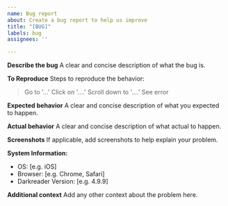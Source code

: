 ```yaml
---
name: Bug report
about: Create a bug report to help us improve
title: "[BUG]"
labels: bug
assignees: ''

---
```


<!--
Thank you for taking the time to report a bug.
Please make sure there is no existing issue about this kind of bug.
-->

**Describe the bug**
A clear and concise description of what the bug is.

**To Reproduce**
Steps to reproduce the behavior:
> Go to '...'
> Click on '....'
> Scroll down to '....'
> See error

**Expected behavior**
A clear and concise description of what you expected to happen.

**Actual behavior**
A clear and concise description of what actual to happen.

**Screenshots**
If applicable, add screenshots to help explain your problem.

<!--
Please add by `Browser:` your current browser AND version. 
If you don't know how to get your browser/darkreader version please search it up online.
-->
**System Information:**
 - OS: [e.g. iOS]
 - Browser: [e.g. Chrome, Safari]
 - Darkreader Version: [e.g. 4.9.9]

**Additional context**
Add any other context about the problem here.
